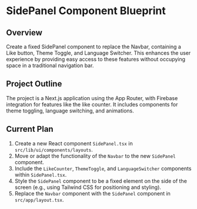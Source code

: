 # SidePanel Component Blueprint

## Overview

Create a fixed SidePanel component to replace the Navbar, containing a Like button, Theme Toggle, and Language Switcher. This enhances the user experience by providing easy access to these features without occupying space in a traditional navigation bar.

## Project Outline

The project is a Next.js application using the App Router, with Firebase integration for features like the like counter. It includes components for theme toggling, language switching, and animations.

## Current Plan

1.  Create a new React component `SidePanel.tsx` in `src/lib/ui/components/layouts`.
2.  Move or adapt the functionality of the `Navbar` to the new `SidePanel` component.
3.  Include the `LikeCounter`, `ThemeToggle`, and `LanguageSwitcher` components within `SidePanel.tsx`.
4.  Style the `SidePanel` component to be a fixed element on the side of the screen (e.g., using Tailwind CSS for positioning and styling).
5.  Replace the `Navbar` component with the `SidePanel` component in `src/app/layout.tsx`.